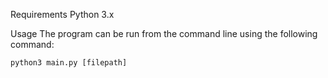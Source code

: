 Requirements
Python 3.x

Usage
The program can be run from the command line using the following command:

```
python3 main.py [filepath]
```